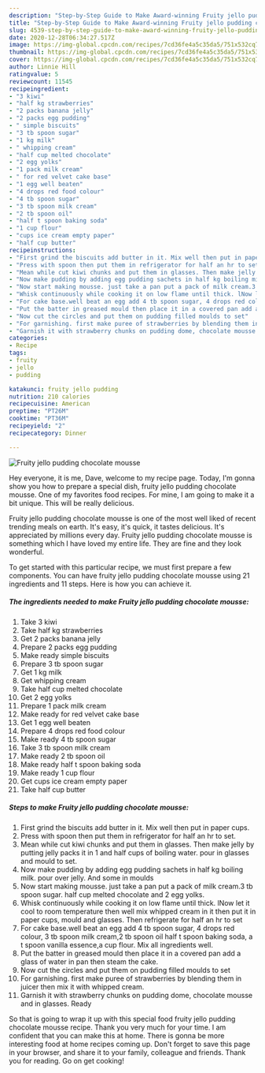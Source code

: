```yaml
---
description: "Step-by-Step Guide to Make Award-winning Fruity jello pudding chocolate mousse"
title: "Step-by-Step Guide to Make Award-winning Fruity jello pudding chocolate mousse"
slug: 4539-step-by-step-guide-to-make-award-winning-fruity-jello-pudding-chocolate-mousse
date: 2020-12-28T06:34:27.517Z
image: https://img-global.cpcdn.com/recipes/7cd36fe4a5c35da5/751x532cq70/fruity-jello-pudding-chocolate-mousse-recipe-main-photo.jpg
thumbnail: https://img-global.cpcdn.com/recipes/7cd36fe4a5c35da5/751x532cq70/fruity-jello-pudding-chocolate-mousse-recipe-main-photo.jpg
cover: https://img-global.cpcdn.com/recipes/7cd36fe4a5c35da5/751x532cq70/fruity-jello-pudding-chocolate-mousse-recipe-main-photo.jpg
author: Linnie Hill
ratingvalue: 5
reviewcount: 11545
recipeingredient:
- "3 kiwi"
- "half kg strawberries"
- "2 packs banana jelly"
- "2 packs egg pudding"
- " simple biscuits"
- "3 tb spoon sugar"
- "1 kg milk"
- " whipping cream"
- "half cup melted chocolate"
- "2 egg yolks"
- "1 pack milk cream"
- " for red velvet cake base"
- "1 egg well beaten"
- "4 drops red food colour"
- "4 tb spoon sugar"
- "3 tb spoon milk cream"
- "2 tb spoon oil"
- "half t spoon baking soda"
- "1 cup flour"
- "cups ice cream empty paper"
- "half cup butter"
recipeinstructions:
- "First grind the biscuits add butter in it. Mix well then put in paper cups."
- "Press with spoon then put them in refrigerator for half an hr to set."
- "Mean while cut kiwi chunks and put them in glasses. Then make jelly by putting jelly packs it in 1 and half cups of boiling water. pour in glasses and mould to set."
- "Now make pudding by adding egg pudding sachets in half kg boiling milk. pour over jelly. And some in moulds"
- "Now start making mousse. just take a pan put a pack of milk cream.3 tb spoon sugar. half cup melted chocolate and 2 egg yolks."
- "Whisk continuously while cooking it on low flame until thick. lNow let it cool to room temperature then well mix whipped cream in it then put it in paper cups, mould and glasses. Then refrigerate for half an hr to set"
- "For cake base.well beat an egg add 4 tb spoon sugar, 4 drops red colour, 3 tb spoon milk cream,2 tb spoon oil half t spoon baking soda, a t spoon vanilla essence,a cup flour. Mix all ingredients well."
- "Put the batter in greased mould then place it in a covered pan add a glass of water in pan then steam the cake."
- "Now cut the circles and put them on pudding filled moulds to set"
- "For garnishing. first make puree of strawberries by blending them in juicer then mix it with whipped cream."
- "Garnish it with strawberry chunks on pudding dome, chocolate mousse and in glasses. Ready"
categories:
- Recipe
tags:
- fruity
- jello
- pudding

katakunci: fruity jello pudding 
nutrition: 210 calories
recipecuisine: American
preptime: "PT26M"
cooktime: "PT36M"
recipeyield: "2"
recipecategory: Dinner

---
```



![Fruity jello pudding chocolate mousse](https://img-global.cpcdn.com/recipes/7cd36fe4a5c35da5/751x532cq70/fruity-jello-pudding-chocolate-mousse-recipe-main-photo.jpg)

Hey everyone, it is me, Dave, welcome to my recipe page. Today, I'm gonna show you how to prepare a special dish, fruity jello pudding chocolate mousse. One of my favorites food recipes. For mine, I am going to make it a bit unique. This will be really delicious.



Fruity jello pudding chocolate mousse is one of the most well liked of recent trending meals on earth. It's easy, it's quick, it tastes delicious. It's appreciated by millions every day. Fruity jello pudding chocolate mousse is something which I have loved my entire life. They are fine and they look wonderful.


To get started with this particular recipe, we must first prepare a few components. You can have fruity jello pudding chocolate mousse using 21 ingredients and 11 steps. Here is how you can achieve it.

<!--inarticleads1-->

##### The ingredients needed to make Fruity jello pudding chocolate mousse:

1. Take 3 kiwi
1. Take half kg strawberries
1. Get 2 packs banana jelly
1. Prepare 2 packs egg pudding
1. Make ready  simple biscuits
1. Prepare 3 tb spoon sugar
1. Get 1 kg milk
1. Get  whipping cream
1. Take half cup melted chocolate
1. Get 2 egg yolks
1. Prepare 1 pack milk cream
1. Make ready  for red velvet cake base
1. Get 1 egg well beaten
1. Prepare 4 drops red food colour
1. Make ready 4 tb spoon sugar
1. Take 3 tb spoon milk cream
1. Make ready 2 tb spoon oil
1. Make ready half t spoon baking soda
1. Make ready 1 cup flour
1. Get cups ice cream empty paper
1. Take half cup butter




<!--inarticleads2-->

##### Steps to make Fruity jello pudding chocolate mousse:

1. First grind the biscuits add butter in it. Mix well then put in paper cups.
1. Press with spoon then put them in refrigerator for half an hr to set.
1. Mean while cut kiwi chunks and put them in glasses. Then make jelly by putting jelly packs it in 1 and half cups of boiling water. pour in glasses and mould to set.
1. Now make pudding by adding egg pudding sachets in half kg boiling milk. pour over jelly. And some in moulds
1. Now start making mousse. just take a pan put a pack of milk cream.3 tb spoon sugar. half cup melted chocolate and 2 egg yolks.
1. Whisk continuously while cooking it on low flame until thick. lNow let it cool to room temperature then well mix whipped cream in it then put it in paper cups, mould and glasses. Then refrigerate for half an hr to set
1. For cake base.well beat an egg add 4 tb spoon sugar, 4 drops red colour, 3 tb spoon milk cream,2 tb spoon oil half t spoon baking soda, a t spoon vanilla essence,a cup flour. Mix all ingredients well.
1. Put the batter in greased mould then place it in a covered pan add a glass of water in pan then steam the cake.
1. Now cut the circles and put them on pudding filled moulds to set
1. For garnishing. first make puree of strawberries by blending them in juicer then mix it with whipped cream.
1. Garnish it with strawberry chunks on pudding dome, chocolate mousse and in glasses. Ready




So that is going to wrap it up with this special food fruity jello pudding chocolate mousse recipe. Thank you very much for your time. I am confident that you can make this at home. There is gonna be more interesting food at home recipes coming up. Don't forget to save this page in your browser, and share it to your family, colleague and friends. Thank you for reading. Go on get cooking!
